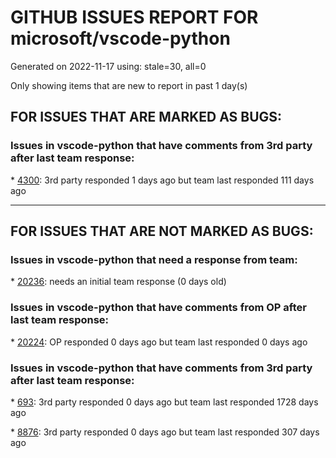 
# GITHUB ISSUES REPORT FOR microsoft/vscode-python


Generated on 2022-11-17 using: stale=30, all=0


Only showing items that are new to report in past 1 day(s)


## FOR ISSUES THAT ARE MARKED AS BUGS:


### Issues in vscode-python that have comments from 3rd party after last team response:


\* [4300](https://github.com/microsoft/vscode-python/issues/4300 "Activate environment before debugging tests"): 3rd party responded 1 days ago but team last responded 111 days ago

---

## FOR ISSUES THAT ARE NOT MARKED AS BUGS:


### Issues in vscode-python that need a response from team:


\* [20236](https://github.com/microsoft/vscode-python/issues/20236 "isort Diagnostic Suggestion continues to appear after sorting and on non-import lines"): needs an initial team response (0 days old)

### Issues in vscode-python that have comments from OP after last team response:


\* [20224](https://github.com/microsoft/vscode-python/issues/20224 "If launched is from within conda environment with &quot;conda&quot; installed in it, it gets called &quot;base&quot; which breaks the debugger "): OP responded 0 days ago but team last responded 0 days ago

### Issues in vscode-python that have comments from 3rd party after last team response:


\* [693](https://github.com/microsoft/vscode-python/issues/693 "Debugger doesn't stop at breakpoints with pytest if pytest-cov is used"): 3rd party responded 0 days ago but team last responded 1728 days ago

\* [8876](https://github.com/microsoft/vscode-python/issues/8876 "Add prompt for arguments when launching debugger"): 3rd party responded 0 days ago but team last responded 307 days ago
